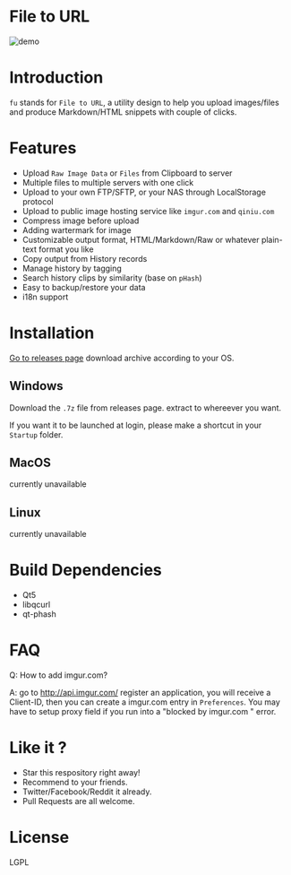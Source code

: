 # File to URL

![demo](https://github.com/klesh/fu/raw/v2.0.0/fu2.gif)

# Introduction

`fu` stands for `File to URL`, a utility design to help you upload images/files and produce Markdown/HTML snippets with couple of clicks.

# Features

  * Upload `Raw Image Data` or `Files` from Clipboard to server
  * Multiple files to multiple servers with one click
  * Upload to your own FTP/SFTP, or your NAS through LocalStorage protocol
  * Upload to public image hosting service like `imgur.com` and `qiniu.com`
  * Compress image before upload
  * Adding wartermark for image
  * Customizable output format, HTML/Markdown/Raw or whatever plain-text format you like
  * Copy output from History records
  * Manage history by tagging
  * Search history clips by similarity (base on `pHash`)
  * Easy to backup/restore your data
  * i18n support


# Installation

[Go to releases page](https://github.com/klesh/fu/releases) download archive according to your OS.

## Windows

  Download the `.7z` file from releases page. extract to whereever you want.

  If you want it to be launched at login, please make a shortcut in your `Startup` folder.

## MacOS

  currently unavailable 

## Linux

  currently unavailable 


# Build Dependencies

  * Qt5
  * libqcurl
  * qt-phash

# FAQ

   Q: How to add imgur.com?

   A: go to http://api.imgur.com/ register an application, you will receive a Client-ID, then you can create a imgur.com entry in `Preferences`. You may have to setup proxy field if you run into a "blocked by imgur.com " error.

# Like it ?

  * Star this respository right away!
  * Recommend to your friends.
  * Twitter/Facebook/Reddit it already.
  * Pull Requests are all welcome.

# License

LGPL
